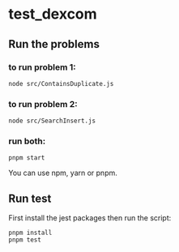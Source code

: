 # test_dexcom





## Run the problems


### to run problem 1:

<code>node src/ContainsDuplicate.js</code>


### to run problem 2:

<code>node src/SearchInsert.js</code>


### run both:

<code>pnpm start</code>

You can use npm, yarn or pnpm.


## Run test

First install the jest packages then run the script:

<code>pnpm install</code>
<br />
<code>pnpm test</code>
